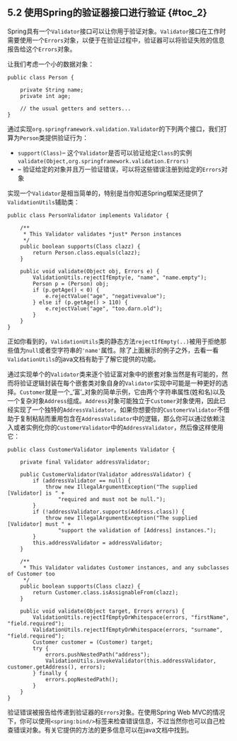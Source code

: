## 5.2 使用Spring的验证器接口进行验证 {#toc_2}

Spring具有一个`Validator`接口可以让你用于验证对象。`Validator`接口在工作时需要使用一个`Errors`对象，以便于在验证过程中，验证器可以将验证失败的信息报告给这个`Errors`对象。

让我们考虑一个小的数据对象：

```
public class Person {

    private String name;
    private int age;

    // the usual getters and setters...
}
```

通过实现`org.springframework.validation.Validator`的下列两个接口，我们打算为`Person`类提供验证行为：

* `support(Class)`– 这个`Validator`是否可以验证给定`Class`的实例`validate(Object,org.springframework.validation.Errors)`
* – 验证给定的对象并且万一验证错误，可以将这些错误注册到给定的`Errors`对象

实现一个`Validator`是相当简单的，特别是当你知道Spring框架还提供了`ValidationUtils`辅助类：

```
public class PersonValidator implements Validator {

    /**
     * This Validator validates *just* Person instances
     */
    public boolean supports(Class clazz) {
        return Person.class.equals(clazz);
    }

    public void validate(Object obj, Errors e) {
        ValidationUtils.rejectIfEmpty(e, "name", "name.empty");
        Person p = (Person) obj;
        if (p.getAge() < 0) {
            e.rejectValue("age", "negativevalue");
        } else if (p.getAge() > 110) {
            e.rejectValue("age", "too.darn.old");
        }
    }
}
```

正如你看到的，`ValidationUtils`类的静态方法`rejectIfEmpty(..)`被用于拒绝那些值为`null`或者空字符串的`'name'`属性。除了上面展示的例子之外，去看一看`ValidationUtils`的java文档有助于了解它提供的功能。

通过实现单个的`Validator`类来逐个验证富对象中的嵌套对象当然是有可能的，然而将验证逻辑封装在每个嵌套类对象自身的`Validator`实现中可能是一种更好的选择。`Customer`就是一个_‘富’_对象的简单示例，它由两个字符串属性\(姓和名\)以及一个复杂对象`Address`组成。`Address`对象可能独立于`Customer`对象使用，因此已经实现了一个独特的`AddressValidator`。如果你想要你的`CustomerValidator`不借助于复制粘贴而重用包含在`AddressValidator`中的逻辑，那么你可以通过依赖注入或者实例化你的`CustomerValidator`中的`AddressValidator`，然后像这样使用它：

```
public class CustomerValidator implements Validator {

    private final Validator addressValidator;

    public CustomerValidator(Validator addressValidator) {
        if (addressValidator == null) {
            throw new IllegalArgumentException("The supplied [Validator] is " +
                "required and must not be null.");
        }
        if (!addressValidator.supports(Address.class)) {
            throw new IllegalArgumentException("The supplied [Validator] must " +
                "support the validation of [Address] instances.");
        }
        this.addressValidator = addressValidator;
    }

    /**
     * This Validator validates Customer instances, and any subclasses of Customer too
     */
    public boolean supports(Class clazz) {
        return Customer.class.isAssignableFrom(clazz);
    }

    public void validate(Object target, Errors errors) {
        ValidationUtils.rejectIfEmptyOrWhitespace(errors, "firstName", "field.required");
        ValidationUtils.rejectIfEmptyOrWhitespace(errors, "surname", "field.required");
        Customer customer = (Customer) target;
        try {
            errors.pushNestedPath("address");
            ValidationUtils.invokeValidator(this.addressValidator, customer.getAddress(), errors);
        } finally {
            errors.popNestedPath();
        }
    }
}
```

验证错误被报告给传递到验证器的`Errors`对象。在使用Spring Web MVC的情况下，你可以使用`<spring:bind/>`标签来检查错误信息，不过当然你也可以自己检查错误对象。有关它提供的方法的更多信息可以在java文档中找到。

